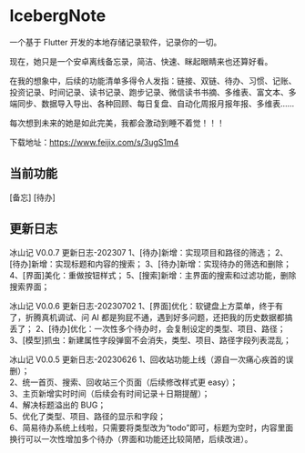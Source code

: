 # IcebergNote

一个基于 Flutter 开发的本地存储记录软件，记录你的一切。

现在，她只是一个安卓离线备忘录，简洁、快速、眯起眼睛来也还算好看。

在我的想象中，后续的功能清单多得令人发指：链接、双链、待办、习惯、记账、投资记录、时间记录、读书记录、跑步记录、微信读书书摘、多维表、富文本、多端同步、数据导入导出、各种回顾、每日复盘、自动化周报月报年报、多维表……

每次想到未来的她是如此完美，我都会激动到睡不着觉！！！

下载地址：https://www.feijix.com/s/3ugS1m4

## 当前功能

[备忘]
[待办]

## 更新日志

冰山记 V0.0.7 更新日志-202307
1、[待办]新增：实现项目和路径的筛选；
2、[待办]新增：实现标题和内容的搜索；
3、[待办]新增：实现待办的筛选和删除；
4、[界面]美化：重做按钮样式；
5、[搜索]新增：主界面的搜索和过滤功能，删除搜索界面；

冰山记 V0.0.6 更新日志-20230702
1、[界面]优化：软键盘上方菜单，终于有了，折腾真机调试、问 AI 都是狗屁不通，遇到好多问题，还把我的历史数据都搞丢了；
2、[待办]优化：一次性多个待办时，会复制设定的类型、项目、路径；
3、[模型]抓虫：新建属性字段弹窗不会消失，类型、项目、路径字段列表混乱；

冰山记 V0.0.5 更新日志-20230626
1、回收站功能上线（源自一次痛心疾首的误删）；  
2、统一首页、搜索、回收站三个页面（后续修改样式更 easy）；  
3、主页新增实时时间（后续会有时间记录＋日期提醒）；  
4、解决标题溢出的 BUG；  
5、优化了类型、项目、路径的显示和字段；  
6、简易待办系统上线啦，只需要将类型改为“todo”即可，标题为空时，内容里面换行可以一次性增加多个待办（界面和功能还比较简陋，后续改进）。
